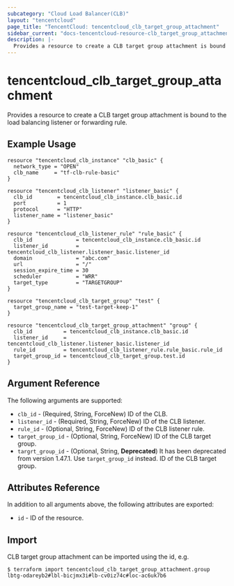 ```yaml
---
subcategory: "Cloud Load Balancer(CLB)"
layout: "tencentcloud"
page_title: "TencentCloud: tencentcloud_clb_target_group_attachment"
sidebar_current: "docs-tencentcloud-resource-clb_target_group_attachment"
description: |-
  Provides a resource to create a CLB target group attachment is bound to the load balancing listener or forwarding rule.
---
```


# tencentcloud_clb_target_group_attachment

Provides a resource to create a CLB target group attachment is bound to the load balancing listener or forwarding rule.

## Example Usage

```hcl
resource "tencentcloud_clb_instance" "clb_basic" {
  network_type = "OPEN"
  clb_name     = "tf-clb-rule-basic"
}

resource "tencentcloud_clb_listener" "listener_basic" {
  clb_id        = tencentcloud_clb_instance.clb_basic.id
  port          = 1
  protocol      = "HTTP"
  listener_name = "listener_basic"
}

resource "tencentcloud_clb_listener_rule" "rule_basic" {
  clb_id              = tencentcloud_clb_instance.clb_basic.id
  listener_id         = tencentcloud_clb_listener.listener_basic.listener_id
  domain              = "abc.com"
  url                 = "/"
  session_expire_time = 30
  scheduler           = "WRR"
  target_type         = "TARGETGROUP"
}

resource "tencentcloud_clb_target_group" "test" {
  target_group_name = "test-target-keep-1"
}

resource "tencentcloud_clb_target_group_attachment" "group" {
  clb_id          = tencentcloud_clb_instance.clb_basic.id
  listener_id     = tencentcloud_clb_listener.listener_basic.listener_id
  rule_id         = tencentcloud_clb_listener_rule.rule_basic.rule_id
  target_group_id = tencentcloud_clb_target_group.test.id
}
```

## Argument Reference

The following arguments are supported:

* `clb_id` - (Required, String, ForceNew) ID of the CLB.
* `listener_id` - (Required, String, ForceNew) ID of the CLB listener.
* `rule_id` - (Optional, String, ForceNew) ID of the CLB listener rule.
* `target_group_id` - (Optional, String, ForceNew) ID of the CLB target group.
* `targrt_group_id` - (Optional, String, **Deprecated**) It has been deprecated from version 1.47.1. Use `target_group_id` instead. ID of the CLB target group.

## Attributes Reference

In addition to all arguments above, the following attributes are exported:

* `id` - ID of the resource.



## Import

CLB target group attachment can be imported using the id, e.g.

```
$ terraform import tencentcloud_clb_target_group_attachment.group lbtg-odareyb2#lbl-bicjmx3i#lb-cv0iz74c#loc-ac6uk7b6
```

